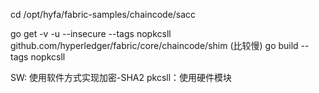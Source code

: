 cd /opt/hyfa/fabric-samples/chaincode/sacc

go get -v -u --insecure --tags nopkcsll github.com/hyperledger/fabric/core/chaincode/shim
(比较慢)
go build --tags nopkcsll

SW: 使用软件方式实现加密-SHA2
pkcsll：使用硬件模块
